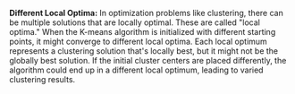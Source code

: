 **Different Local Optima:** In optimization problems like clustering, there can be multiple solutions that are locally optimal. These are called "local optima." When the K-means algorithm is initialized with different starting points, it might converge to different local optima. Each local optimum represents a clustering solution that's locally best, but it might not be the globally best solution. If the initial cluster centers are placed differently, the algorithm could end up in a different local optimum, leading to varied clustering results.